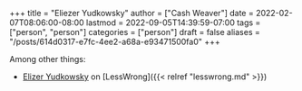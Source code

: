 +++
title = "Eliezer Yudkowsky"
author = ["Cash Weaver"]
date = 2022-02-07T08:06:00-08:00
lastmod = 2022-09-05T14:39:59-07:00
tags = ["person", "person"]
categories = ["person"]
draft = false
aliases = "/posts/614d0317-e7fc-4ee2-a68a-e93471500fa0"
+++

Among other things:

-   [Elizer Yudkowsky](https://www.lesswrong.com/users/eliezer_yudkowsky) on [LessWrong]({{< relref "lesswrong.md" >}})
